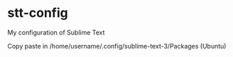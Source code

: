 # stt-config
My configuration of Sublime Text

Copy paste in /home/username/.config/sublime-text-3/Packages (Ubuntu)
